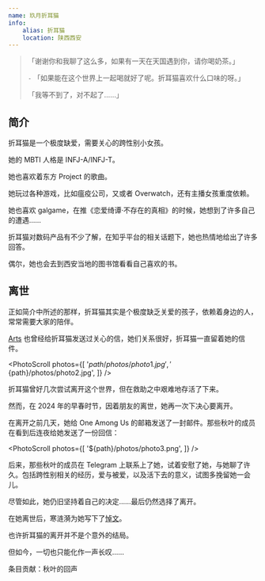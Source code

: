 ```yaml
---
name: 玖月折耳猫
info:
    alias: 折耳猫
    location: 陕西西安
---
```


> 「谢谢你和我聊了这么多，如果有一天在天国遇到你，请你喝奶茶。」
>
> `-` 「如果能在这个世界上一起喝就好了呢。折耳猫喜欢什么口味的呀。」
>
> 「我等不到了，对不起了……」

## 简介

折耳猫是一个极度缺爱，需要关心的跨性别小女孩。

她的 MBTI 人格是 INFJ-A/INFJ-T。

她也喜欢着东方 Project 的歌曲。

她玩过各种游戏，比如瘟疫公司，又或者 Overwatch，还有主播女孩重度依赖。

她也喜欢 galgame，在推《恋爱绮谭·不存在的真相》的时候，她想到了许多自己的遭遇……

折耳猫对数码产品有不少了解，在知乎平台的相关话题下，她也热情地给出了许多回答。

偶尔，她也会去到西安当地的图书馆看看自己喜欢的书。

## 离世

正如简介中所述的那样，折耳猫其实是个极度缺乏关爱的孩子，依赖着身边的人，常常需要大家的陪伴。

[Arts](https://one-among.us/profile/ArtsEpiphany) 也曾经给折耳猫发送过关心的信，她们关系很好，折耳猫一直留着她的信件。

<PhotoScroll photos={[
    '${path}/photos/photo1.jpg',
    '${path}/photos/photo2.jpg',
]} />

折耳猫曾好几次尝试离开这个世界，但在救助之中艰难地存活了下来。

然而，在 2024 年的早春时节，因着朋友的离世，她再一次下决心要离开。

在离开之前几天，她给 One Among Us 的邮箱发送了一封邮件。那些秋叶的成员在看到后连夜给她发送了一份回信：

<PhotoScroll photos={[
    '${path}/photos/photo3.png',
]} />

后来，那些秋叶的成员在 Telegram 上联系上了她，试着安慰了她，与她聊了许久。包括跨性别相关的经历，爱与被爱，以及活下去的意义，试图多挽留她一会儿。

尽管如此，她仍旧坚持着自己的决定……最后仍然选择了离开。

在她离世后，寒涟漪为她写下了[悼文](https://t.me/Lianyi520/565)。

也许折耳猫的离开并不是个意外的结局。

但如今，一切也只能化作一声长叹……

条目贡献：秋叶的回声
